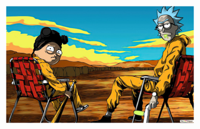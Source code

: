 ### ![alt text](https://github.com/Valco3/Valco3/blob/main/rick-and-morty-breaking-bad-wallpaper-2560x1600_7.jpg)

<!--
**Valco3/Valco3** is a ✨ _special_ ✨ repository because its `README.md` (this file) appears on your GitHub profile.

Here are some ideas to get you started:

- 🔭 I’m currently working on ...
- 🌱 I’m currently learning ...
- 👯 I’m looking to collaborate on ...
- 🤔 I’m looking for help with ...
- 💬 Ask me about ...
- 📫 How to reach me: ...
- 😄 Pronouns: ...
- ⚡ Fun fact: ...
-->

